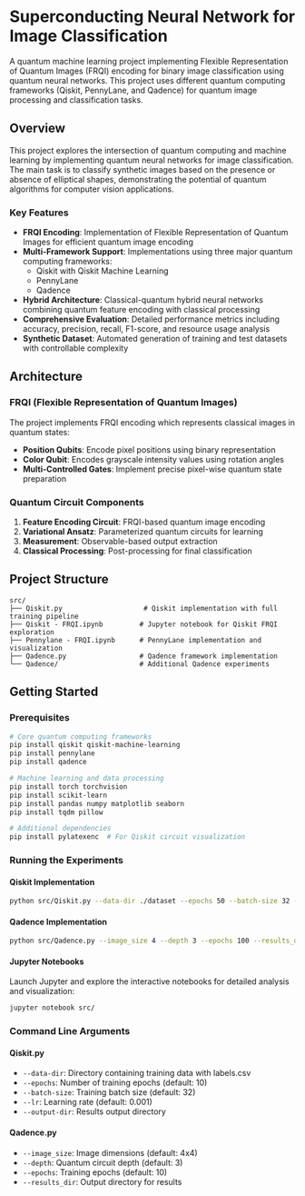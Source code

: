 # Superconducting Neural Network for Image Classification

A quantum machine learning project implementing Flexible Representation of Quantum Images (FRQI) encoding for binary image classification using quantum neural networks. This project uses different quantum computing frameworks (Qiskit, PennyLane, and Qadence) for quantum image processing and classification tasks.

## Overview

This project explores the intersection of quantum computing and machine learning by implementing quantum neural networks for image classification. The main task is to classify synthetic images based on the presence or absence of elliptical shapes, demonstrating the potential of quantum algorithms for computer vision applications.

### Key Features

- **FRQI Encoding**: Implementation of Flexible Representation of Quantum Images for efficient quantum image encoding
- **Multi-Framework Support**: Implementations using three major quantum computing frameworks:
  - Qiskit with Qiskit Machine Learning
  - PennyLane
  - Qadence
- **Hybrid Architecture**: Classical-quantum hybrid neural networks combining quantum feature encoding with classical processing
- **Comprehensive Evaluation**: Detailed performance metrics including accuracy, precision, recall, F1-score, and resource usage analysis
- **Synthetic Dataset**: Automated generation of training and test datasets with controllable complexity

## Architecture

### FRQI (Flexible Representation of Quantum Images)

The project implements FRQI encoding which represents classical images in quantum states:

- **Position Qubits**: Encode pixel positions using binary representation
- **Color Qubit**: Encodes grayscale intensity values using rotation angles
- **Multi-Controlled Gates**: Implement precise pixel-wise quantum state preparation

### Quantum Circuit Components

1. **Feature Encoding Circuit**: FRQI-based quantum image encoding
2. **Variational Ansatz**: Parameterized quantum circuits for learning
3. **Measurement**: Observable-based output extraction
4. **Classical Processing**: Post-processing for final classification

## Project Structure

```
src/
├── Qiskit.py                    # Qiskit implementation with full training pipeline
├── Qiskit - FRQI.ipynb         # Jupyter notebook for Qiskit FRQI exploration
├── Pennylane - FRQI.ipynb      # PennyLane implementation and visualization
├── Qadence.py                  # Qadence framework implementation
└── Qadence/                    # Additional Qadence experiments
```

## Getting Started

### Prerequisites

```bash
# Core quantum computing frameworks
pip install qiskit qiskit-machine-learning
pip install pennylane
pip install qadence

# Machine learning and data processing
pip install torch torchvision
pip install scikit-learn
pip install pandas numpy matplotlib seaborn
pip install tqdm pillow

# Additional dependencies
pip install pylatexenc  # For Qiskit circuit visualization
```

### Running the Experiments

#### Qiskit Implementation

```bash
python src/Qiskit.py --data-dir ./dataset --epochs 50 --batch-size 32 --output-dir ./results
```

#### Qadence Implementation

```bash
python src/Qadence.py --image_size 4 --depth 3 --epochs 100 --results_dir ./results
```

#### Jupyter Notebooks

Launch Jupyter and explore the interactive notebooks for detailed analysis and visualization:

```bash
jupyter notebook src/
```

### Command Line Arguments

#### Qiskit.py

- `--data-dir`: Directory containing training data with labels.csv
- `--epochs`: Number of training epochs (default: 10)
- `--batch-size`: Training batch size (default: 32)
- `--lr`: Learning rate (default: 0.001)
- `--output-dir`: Results output directory

#### Qadence.py

- `--image_size`: Image dimensions (default: 4x4)
- `--depth`: Quantum circuit depth (default: 3)
- `--epochs`: Training epochs (default: 10)
- `--results_dir`: Output directory for results
